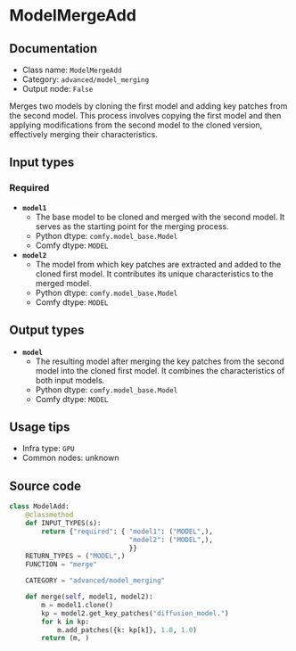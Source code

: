 # ModelMergeAdd
## Documentation
- Class name: `ModelMergeAdd`
- Category: `advanced/model_merging`
- Output node: `False`

Merges two models by cloning the first model and adding key patches from the second model. This process involves copying the first model and then applying modifications from the second model to the cloned version, effectively merging their characteristics.
## Input types
### Required
- **`model1`**
    - The base model to be cloned and merged with the second model. It serves as the starting point for the merging process.
    - Python dtype: `comfy.model_base.Model`
    - Comfy dtype: `MODEL`
- **`model2`**
    - The model from which key patches are extracted and added to the cloned first model. It contributes its unique characteristics to the merged model.
    - Python dtype: `comfy.model_base.Model`
    - Comfy dtype: `MODEL`
## Output types
- **`model`**
    - The resulting model after merging the key patches from the second model into the cloned first model. It combines the characteristics of both input models.
    - Python dtype: `comfy.model_base.Model`
    - Comfy dtype: `MODEL`
## Usage tips
- Infra type: `GPU`
- Common nodes: unknown


## Source code
```python
class ModelAdd:
    @classmethod
    def INPUT_TYPES(s):
        return {"required": { "model1": ("MODEL",),
                              "model2": ("MODEL",),
                              }}
    RETURN_TYPES = ("MODEL",)
    FUNCTION = "merge"

    CATEGORY = "advanced/model_merging"

    def merge(self, model1, model2):
        m = model1.clone()
        kp = model2.get_key_patches("diffusion_model.")
        for k in kp:
            m.add_patches({k: kp[k]}, 1.0, 1.0)
        return (m, )

```
